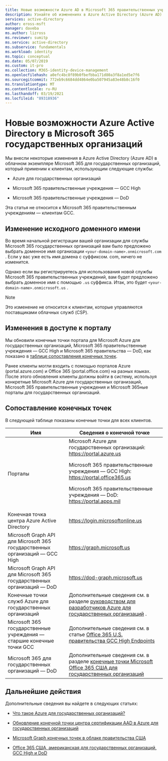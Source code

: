 ```yaml
---
title: Новые возможности Azure AD в Microsoft 365 правительственных учреждениях | Документы Майкрософт
description: Узнайте об изменениях в Azure Active Directory (Azure AD) в облачном экземпляре Microsoft 365, что может повлиять на вас.
services: active-directory
author: eross-msft
manager: daveba
ms.author: lizross
ms.reviewer: sumitp
ms.service: active-directory
ms.subservice: fundamentals
ms.workload: identity
ms.topic: conceptual
ms.date: 05/07/2019
ms.custom: it-pro
ms.collection: M365-identity-device-management
ms.openlocfilehash: a0efc4bc8f89b0fbefbba171d80a3f8a1ed5e7f6
ms.sourcegitcommit: 772eb9c6684dd4864e0ba507945a83e48b8c16f0
ms.translationtype: MT
ms.contentlocale: ru-RU
ms.lasthandoff: 03/19/2021
ms.locfileid: "89318936"
---
```

# <a name="whats-new-for-azure-active-directory-in-microsoft-365-government"></a>Новые возможности Azure Active Directory в Microsoft 365 государственных организаций

Мы внесли некоторые изменения в Azure Active Directory (Azure AD) в облачном экземпляре Microsoft 365 для государственных организаций, который применим к клиентам, использующим следующие службы:

- Azure для государственных организаций

- Microsoft 365 правительственные учреждения — GCC High

- Microsoft 365 правительственные учреждения — DoD

Эта статья не относится к Microsoft 365 правительственным учреждениям — клиентам GCC.

## <a name="changes-to-the-initial-domain-name"></a>Изменение исходного доменного имени

Во время начальной регистрации вашей организации для службы Microsoft 365 государственных организаций вам было предложено выбрать доменное имя организации `<your-domain-name>.onmicrosoft.com` . Если у вас уже есть имя домена с суффиксом. com, ничего не изменится.

Однако если вы регистрируетесь для использования новой службы Microsoft 365 правительственных учреждений, вам будет предложено выбрать доменное имя с помощью `.us` суффикса. Итак, это будет `<your-domain-name>.onmicrosoft.us` .

>[!Note]
>Это изменение не относится к клиентам, которые управляются поставщиками облачных служб (CSP).

## <a name="changes-to-portal-access"></a>Изменения в доступе к порталу

Мы обновили конечные точки портала для Microsoft Azure для государственных организаций, Microsoft 365 правительственные учреждения — GCC High и Microsoft 365 правительства — DoD, как показано в [таблице сопоставления конечных точек](#endpoint-mapping).

Ранее клиенты могли входить с помощью порталов Azure (portal.azure.com) и Office 365 (portal.office.com) на разных языках. После этого обновления клиенты должны войти в систему, используя конкретные Microsoft Azure для государственных организаций, Microsoft 365 правительственные учреждения и Microsoft 365ные порталы для государственных организаций.

## <a name="endpoint-mapping"></a>Сопоставление конечных точек

В следующей таблице показаны конечные точки для всех клиентов.

| Имя | Сведения о конечной точке |
|------|------------------|
| Порталы |Microsoft Azure для государственных организаций: https://portal.azure.us<p>Microsoft 365 правительственные учреждения — GCC High: https://portal.office365.us<p>Microsoft 365 правительственные учреждения — DoD: https://portal.apps.mil |
| Конечная точка центра Azure Active Directory | https://login.microsoftonline.us |
| Microsoft Graph API для Microsoft 365 государственных организаций — GCC High | https://graph.microsoft.us |
| Microsoft Graph API для Microsoft 365 государственных организаций — DoD | https://dod-graph.microsoft.us |
| Конечные точки служб Azure для государственных организаций | Дополнительные сведения см. в разделе [руководством для разработчиков Azure для государственных организаций](../../azure-government/documentation-government-developer-guide.md) . |
| Microsoft 365 государственные учреждения — старшие конечные точки GCC | Дополнительные сведения см. в статье [Office 365 U.S. правительства GCC High Endpoints](/office365/enterprise/office-365-u-s-government-gcc-high-endpoints) |
| Microsoft 365 для государственных организаций — DoD | Дополнительные сведения см. в разделе [конечные точки Microsoft Office 365 США для государственных организаций](/office365/enterprise/office-365-u-s-government-dod-endpoints) |

## <a name="next-steps"></a>Дальнейшие действия

Дополнительные сведения вы найдете в следующих статьях:

- [Что такое Azure для государственных организаций?](../../azure-government/documentation-government-welcome.md)

- [Обновление конечной точки центра сертификации AAD в Azure для государственных организаций](https://devblogs.microsoft.com/azuregov/azure-government-aad-authority-endpoint-update/)

- [Microsoft Graph конечных точек в облаке правительства США](https://developer.microsoft.com/graph/blogs/new-microsoft-graph-endpoints-in-us-government-cloud/)

- [Office 365 США, американская для государственных организаций, GCC High и DoD](/office365/servicedescriptions/office-365-platform-service-description/office-365-us-government/gcc-high-and-dod)